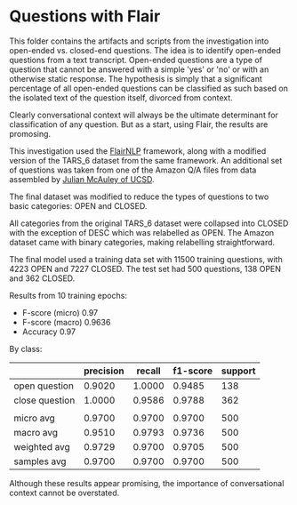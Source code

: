 # Questions with Flair

This folder contains the artifacts and scripts from the investigation into open-ended vs. closed-end questions.  The idea is to identify open-ended questions from a text transcript.  Open-ended questions are a type of question that cannot be answered with a simple 'yes' or 'no' or with an otherwise static response.  The hypothesis is simply that a significant percentage of all open-ended questions can be classified as such based on the isolated text of the question itself, divorced from context.

Clearly conversational context will always be the ultimate determinant for classification of any question.  But as a start, using Flair, the results are promosing.

This investigation used the <a href="https://github.com/flairNLP/flair">FlairNLP</a> framework, along with a modified version of the TARS_6 dataset from the same framework.  An additional set of questions was taken from one of the Amazon Q/A files from data assembled by <a href="http://jmcauley.ucsd.edu/data/amazon/qa/">Julian McAuley of UCSD</a>.  

The final dataset was modified to reduce the types of questions to two basic categories: OPEN and CLOSED.  

All categories from the original TARS_6 dataset were collapsed into CLOSED with the exception of DESC which was relabelled as OPEN.  The Amazon dataset came with binary categories, making relabelling straightforward.

The final model used a training data set with 11500 training questions, with 4223 OPEN and 7227 CLOSED.  The test set had 500 questions, 138 OPEN and 362 CLOSED.

Results from 10 training epochs:

- F-score (micro) 0.97
- F-score (macro) 0.9636
- Accuracy 0.97

By class:

|                | precision | recall | f1-score | support |
|----------------|-----------|--------|----------|---------|
| open question  | 0.9020    | 1.0000 | 0.9485   | 138     |
| close question | 1.0000    | 0.9586 | 0.9788   | 362     |
|                |           |        |          |         |
| micro avg      | 0.9700    | 0.9700 | 0.9700   | 500     |
| macro avg      | 0.9510    | 0.9793 | 0.9736   | 500     |
| weighted avg   | 0.9729    | 0.9700 | 0.9705   | 500     |
| samples avg    | 0.9700    | 0.9700 | 0.9700   | 500     |
Although these results appear promising, the importance of conversational context cannot be overstated.  

